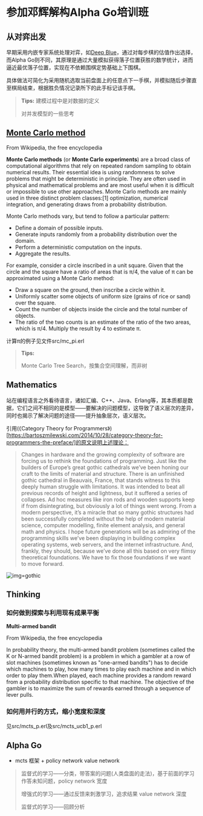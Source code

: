 # 参加邓辉解构Alpha Go培训班

## 从对弈出发

早期采用内嵌专家系统处理对弈，如[Deep Blue](https://en.wikipedia.org/wiki/Deep_Blue_(chess_computer))，通过对每步棋的估值作出选择，而Alpha Go则不同，其原理是通过大量模拟获得落子位置获胜的数学统计，进而逼近最优落子位置，实现在不依赖围棋定势基础上下围棋。

具体做法可简化为采用随机选取当前盘面上的任意点下一手棋，并模拟随后步骤直至棋局结束，根据胜负情况记录所下的此手标记该手棋。

>**Tips:**
>建模过程中是对数据的定义
>
>对并发模型的一些思考

## [Monte Carlo method](https://en.wikipedia.org/wiki/Monte_Carlo_method)
From Wikipedia, the free encyclopedia

**Monte Carlo methods** (or **Monte Carlo experiments**) are a broad class of computational algorithms that rely on repeated random sampling to obtain numerical results. Their essential idea is using randomness to solve problems that might be deterministic in principle. They are often used in physical and mathematical problems and are most useful when it is difficult or impossible to use other approaches. Monte Carlo methods are mainly used in three distinct problem classes:[1] optimization, numerical integration, and generating draws from a probability distribution.

Monte Carlo methods vary, but tend to follow a particular pattern:

- Define a domain of possible inputs.
- Generate inputs randomly from a probability distribution over the domain.
- Perform a deterministic computation on the inputs.
- Aggregate the results.

For example, consider a circle inscribed in a unit square. Given that the circle and the square have a ratio of areas that is π/4, the value of π can be approximated using a Monte Carlo method:

- Draw a square on the ground, then inscribe a circle within it.
- Uniformly scatter some objects of uniform size (grains of rice or sand) over the square.
- Count the number of objects inside the circle and the total number of objects.
- The ratio of the two counts is an estimate of the ratio of the two areas, which is π/4. Multiply the result by 4 to estimate π.

计算π的例子见文件src/mc_pi.erl

>**Tips:**
>
>Monte Carlo Tree Search，按集合空间理解，而非树

## Mathematics

站在编程语言之外看待语言，诸如汇编、C++、Java、Erlang等，其本质都是数据，它们之间不相同的是模型——要解决的问题模型，这导致了语义层次的差异，同时也揭示了解决问题的途径——提升抽象层次，语义层次。

引用(《Category Theory for Programmers》)[https://bartoszmilewski.com/2014/10/28/category-theory-for-programmers-the-preface/]的原文说明上述理论：

>Changes in hardware and the growing complexity of software are forcing us to rethink the foundations of programming. Just like the builders of Europe’s great gothic cathedrals we’ve been honing our craft to the limits of material and structure. There is an unfinished gothic cathedral in Beauvais, France, that stands witness to this deeply human struggle with limitations. It was intended to beat all previous records of height and lightness, but it suffered a series of collapses. Ad hoc measures like iron rods and wooden supports keep if from disintegrating, but obviously a lot of things went wrong. From a modern perspective, it’s a miracle that so many gothic structures had been successfully completed without the help of modern material science, computer modelling, finite element analysis, and general math and physics. I hope future generations will be as admiring of the programming skills we’ve been displaying in building complex operating systems, web servers, and the internet infrastructure. And, frankly, they should, because we’ve done all this based on very flimsy theoretical foundations. We have to fix those foundations if we want to move forward.

![img=gothic](https://bartoszmilewski.files.wordpress.com/2014/10/beauvais_interior_supports.jpg)

## Thinking

### 如何做到探索与利用现有成果平衡

**Multi-armed bandit**

From Wikipedia, the free encyclopedia

In probability theory, the multi-armed bandit problem (sometimes called the K or N-armed bandit problem) is a problem in which a gambler at a row of slot machines (sometimes known as "one-armed bandits") has to decide which machines to play, how many times to play each machine and in which order to play them.When played, each machine provides a random reward from a probability distribution specific to that machine. The objective of the gambler is to maximize the sum of rewards earned through a sequence of lever pulls.

### 如何用并行的方式，缩小宽度和深度

见src/mcts_p.erl及src/mcts_ucb1_p.erl

## Alpha Go

- mcts 框架 + policy network value network

> 监督式的学习——分类，带答案的问题(人类盘面的走法)，基于前面的学习作答未知问题，policy network 宽度
>
>增强式的学习——通过反馈来刺激学习，追求结果 value network 深度
>
>监督式的学习——回顾分析